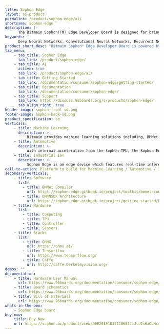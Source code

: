 ```yaml
---
title: Sophon Edge
layout: ai-product
permalink: /product/sophon-edge/ai/
shortname: sophon-edge
description: |-
      The Bitmain Sophon(TM) Edge Developer Board is designed for bringing powerful Deep Learning capability to various types of applications through its quick prototype development. Sophon Edge Developer Board is powered by a BM1880, equipping tailored TPU support DNN/CNN/RNN/LSTM operations and models. This board is compatible with Linaro 96boards while also supporting modules for Arduino and Raspberry Pi. Developers can leverage off-the-shelf modules and develop cutting edge DL/ML applications, like facial detection and recognition, facial expression analysis, object detection and recognition, vehicle license plate recognition, voiceprint recognition, and more!
keywords: |-
      Deep Neural Networks, Convolutional Neural Networks, Recurrent Neural Networks, Long Short Term Memory Models Profiling, Deep Learning, Machine Learning, Facial Detection and Recognition, Facial Expression Analysis, Object Detection and Recogntion, Vehicle License Plate Recognition, Voiceprint Recognition, Development, board, low cost
product_short_desc: "Bitmain Sophon™ Edge Developer Board is powered by the BM1880, and equipped with TPU support for DNN/CNN/RNN/LSTM operations and models."
tab_menu:
    - tab_title: Sophon Edge
      tab_link: /product/sophon-edge/
    - tab_title: AI
      active: true
      tab_link: /product/sophon-edge/ai/
    - tab_title: Getting Started
      tab_link: /documentation/consumer/sophon-edge/getting-started/
    - tab_title: Documentation
      tab_link: /documentation/consumer/sophon-edge/
    - tab_title: Support
      tab_link: https://discuss.96boards.org/c/products/sophon-edge/
      tab_align_right: true
header-image: sophon-front-sd.png
footer-image: sophon-back-sd.png
product_specification: ce
verticals:
    - title: Machine Learning
      description: >-
          Bitmain provides machine learning solutions including, BMNet a tool to convert supported A models to internal format accelerated by Sophon TPU, ONNX a tool to convert ONNX format to internal format, and a Quantization tool to convert FP32 to INT8.
    - title: Automotive
      description: >-
          With internal acceleration from the Sophon TPU, the Sophon Edge provides a excellent platform for developing cutting edge DL/ML applications integral to the Automotive industry, from object detection and recognition to vehicle license plate recognition.
    - title: Industrial IoT
      description: >-
          Sophon Edge is an edge device which features real-time inference and processing.
call-to-action: Platform to build for Machine Learning / Automotive / Industrial IoT
secondary-verticals:
    - title: Software
      list:
        - title: BMNet Compiler
          url: https://sophon-edge.gitbook.io/project/toolkit/bmnet-compiler
        - title: BMNNSDK Architecture
          url: https://sophon-edge.gitbook.io/project/getting-started/bmnnsdk-framework
    - title: Hardware
      list:
        - title: Computing
        - title: TPU
        - title: Controller
        - title: Sensors
    - title: Stacks
      list:
        - title: ONNX
          url: https://onnx.ai/
        - title: Tensorflow
          url: https://www.tensorflow.org/
        - title: Caffe
          url: http://caffe.berkeleyvision.org/
demos: ""
documentation:
    - title: Hardware User Manual
      url: https://www.96boards.org/documentation/consumer/sophon-edge/hardware-docs/files/sophon-hardware-user-manual.pdf
    - title: Board schematics
      url: https://www.96boards.org/documentation/consumer/sophon-edge/hardware-docs/files/sophon-edge-schematics.pdf
    - title: Bill of materials
      url: https://www.96boards.org/documentation/consumer/sophon-edge/hardware-docs/files/sophon-edge-bom.pdf
whats-in-the-box:
    - Sophon Edge board
buy-now:
    title: Buy Now
    url: https://sophon.ai/product/view/00020181017110652CiJsd2n6aOcHr4a/view.html
---
```

